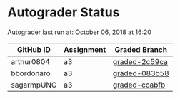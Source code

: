 # Autograder Status
Autograder last run at: October 06, 2018 at 16:20

| GitHub ID | Assignment | Graded Branch |
|-----------|------------|---------------|
| arthur0804 | a3 | [graded-2c59ca](https://github.com/Fall2018COMP401-001/a3-arthur0804/tree/graded-2c59ca) | 
| bbordonaro | a3 | [graded-083b58](https://github.com/Fall2018COMP401-001/a3-bbordonaro/tree/graded-083b58) | 
| sagarmpUNC | a3 | [graded-ccabfb](https://github.com/Fall2018COMP401-001/a3-sagarmpUNC/tree/graded-ccabfb) | 
